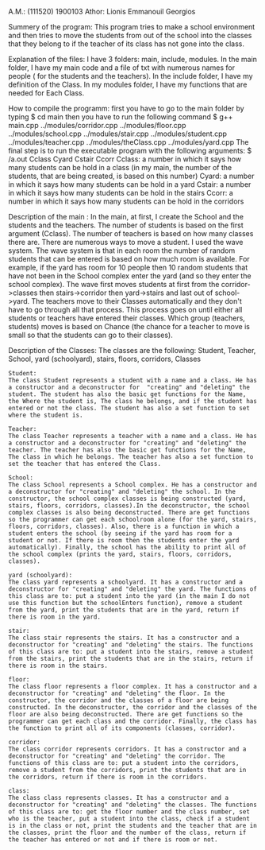 A.M.: (111520) 1900103
Athor: Lionis Emmanouil Georgios

Summery of the program:
  This program tries to make a school environment and then tries to move the students from out of the school into the classes that they belong to if the teacher of its class has not gone into the class.
  
Explanation of the files:
   I have 3 folders: main, include, modules.
   In the main folder, I have my main code and a file of txt with numerous names for people ( for the students and the teachers).
   In the include folder, I have my definition of the Class.
   In my modules folder, I have my functions that are needed for Each Class.
  
How to compile  the programm:
    first you have to go to the main folder by typing $ cd main
    then you have to run the following command  $ g++ main.cpp ../modules/corridor.cpp ../modules/floor.cpp  ../modules/school.cpp ../modules/stair.cpp ../modules/student.cpp ../modules/teacher.cpp ../modules/theClass.cpp ../modules/yard.cpp 
    The final step is to run the executable program with the following arguments: $ /a.out  Cclass  Cyard  Cstair Ccorr
    Cclass: a number in which it says how many students can be hold in a class (in my main, the number of the students, that are being created, is based on this number)
    Cyard:  a number in which it says how many students can be hold in a yard
    Cstair: a number in which it says how many students can be hold in the stairs
    Ccorr:  a number in which it says how many students can be hold in the corridors

Description of the main :
    In the main, at first, I create the School and the students and the teachers. The number of students is based on the first argument (Cclass). The number of teachers is based on how many classes there are. There are numerous ways to move a student. I used the wave system. The wave system is that in each room the number of random students that can be entered is based on how much room is available. For example, if the yard has room for 10 people then 10 random students that have not been in the School complex enter the yard (and so they enter the school complex). The wave first moves students at first from the corridor->classes then stairs->corridor then yard->stairs and last out of school->yard. The teachers move to their Classes automatically and they don't have to go through all that process. This process goes on until either all students or teachers have entered their classes. Which group (teachers, students) moves is based on Chance (the chance for a teacher to move is small so that the students can go to their classes). 
    

Description of the Classes:
    The classes are the following:
    Student, Teacher, School, yard (schoolyard), stairs, floors, corridors, Classes

    Student: 
    The class Student represents a student with a name and a class. He has a constructor and a deconstructor for  "creating" and "deleting" the student. The student has also the basic get functions for the Name, the Where the student is, The class he belongs, and if the student has entered or not the class. The student has also a set function to set where the student is. 
    
    Teacher:
    The class Teacher represents a teacher with a name and a class. He has a constructor and a deconstructor for "creating" and "deleting" the teacher. The teacher has also the basic get functions for the Name, The class in which he belongs. The teacher has also a set function to set the teacher that has entered the Class.
    
    School:
    The class School represents a School complex. He has a constructor and a deconstructor for "creating" and "deleting" the school. In the constructor, the school complex classes is being constructed (yard, stairs, floors, corridors, classes).In the deconstructor, the school complex classes is also being deconstructed. There are get functions so the programmer can get each schoolroom alone (for the yard, stairs, floors, corridors, classes). Also, there is a function in which a student enters the school (by seeing if the yard has room for a student or not. If there is room then the students enter the yard automatically). Finally, the school has the ability to print all of the school complex (prints the yard, stairs, floors, corridors, classes).
    
    yard (schoolyard):
    The class yard represents a schoolyard. It has a constructor and a deconstructor for "creating" and "deleting" the yard. The functions of this class are to: put a student into the yard (in the main I do not use this function but the schoolEnters function), remove a student from the yard, print the students that are in the yard, return if there is room in the yard.
    
    stair:
    The class stair represents the stairs. It has a constructor and a deconstructor for "creating" and "deleting" the stairs. The functions of this class are to: put a student into the stairs, remove a student from the stairs, print the students that are in the stairs, return if there is room in the stairs.
    
    floor:
    The class floor represents a floor complex. It has a constructor and a deconstructor for "creating" and "deleting" the floor. In the constructor, the corridor and the classes of a floor are being constructed. In the deconstructor, the corridor and the classes of the floor are also being deconstructed. There are get functions so the programmer can get each class and the corridor. Finally, the class has the function to print all of its components (classes, corridor).
    
    corridor:
    The class corridor represents corridors. It has a constructor and a deconstructor for "creating" and "deleting" the corridor. The functions of this class are to: put a student into the corridors, remove a student from the corridors, print the students that are in the corridors, return if there is room in the corridors.
    
    class:
    The class class represents classes. It has a constructor and a deconstructor for "creating" and "deleting" the classes. The functions of this class are to: get the floor number and the class number, set who is the teacher, put a student into the class, check if a student is in the class or not, print the students and the teacher that are in the classes, print the floor and the number of the class, return if the teacher has entered or not and if there is room or not.    
    




